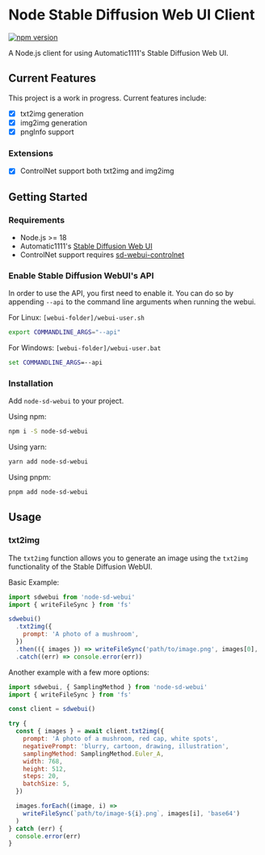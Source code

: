 # Node Stable Diffusion Web UI Client

[![npm version](https://badge.fury.io/js/node-sd-webui.svg)](https://www.npmjs.com/package/node-sd-webui)

A Node.js client for using Automatic1111's Stable Diffusion Web UI.

## Current Features

This project is a work in progress. Current features include:

- [x] txt2img generation
- [x] img2img generation
- [x] pngInfo support

### Extensions

- [x] ControlNet support both txt2img and img2img

## Getting Started

### Requirements

- Node.js >= 18
- Automatic1111's
  [Stable Diffusion Web UI](https://github.com/AUTOMATIC1111/stable-diffusion-webui/)
- ControlNet support requires
  [sd-webui-controlnet](https://github.com/Mikubill/sd-webui-controlnet)

### Enable Stable Diffusion WebUI's API

In order to use the API, you first need to enable it. You can do so by appending
`--api` to the command line arguments when running the webui.

For Linux: `[webui-folder]/webui-user.sh`

```sh
export COMMANDLINE_ARGS="--api"
```

For Windows: `[webui-folder]/webui-user.bat`

```bat
set COMMANDLINE_ARGS=--api
```

### Installation

Add `node-sd-webui` to your project.

Using npm:

```sh
npm i -S node-sd-webui
```

Using yarn:

```sh
yarn add node-sd-webui
```

Using pnpm:

```sh
pnpm add node-sd-webui
```

## Usage

### txt2img

The `txt2img` function allows you to generate an image using the `txt2img`
functionality of the Stable Diffusion WebUI.

Basic Example:

```js
import sdwebui from 'node-sd-webui'
import { writeFileSync } from 'fs'

sdwebui()
  .txt2img({
    prompt: 'A photo of a mushroom',
  })
  .then(({ images }) => writeFileSync('path/to/image.png', images[0], 'base64'))
  .catch((err) => console.error(err))
```

Another example with a few more options:

```js
import sdwebui, { SamplingMethod } from 'node-sd-webui'
import { writeFileSync } from 'fs'

const client = sdwebui()

try {
  const { images } = await client.txt2img({
    prompt: 'A photo of a mushroom, red cap, white spots',
    negativePrompt: 'blurry, cartoon, drawing, illustration',
    samplingMethod: SamplingMethod.Euler_A,
    width: 768,
    height: 512,
    steps: 20,
    batchSize: 5,
  })

  images.forEach((image, i) =>
    writeFileSync(`path/to/image-${i}.png`, images[i], 'base64')
  )
} catch (err) {
  console.error(err)
}
```

